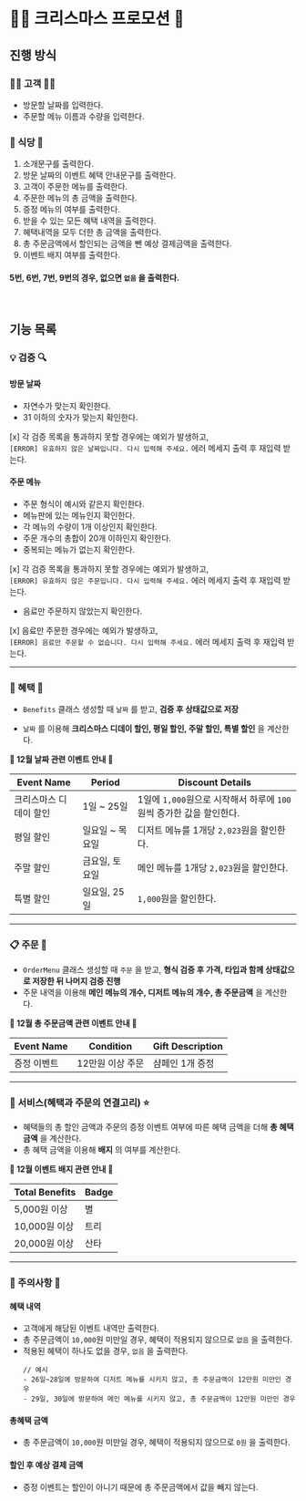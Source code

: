 # 🎅🏻 크리스마스 프로모션 🎄

## 진행 방식

### 🧑🏻 고객 👩🏻

- 방문할 날짜를 입력한다.
- 주문할 메뉴 이름과 수량을 입력한다.

### 🚪 식당 🍴

1. 소개문구를 출력한다.
2. 방문 날짜의 이벤트 혜택 안내문구를 출력한다.
3. 고객이 주문한 메뉴를 출력한다.
4. 주문한 메뉴의 총 금액을 출력한다.
5. 증정 메뉴의 여부를 출력한다.
6. 받을 수 있는 모든 혜택 내역을 출력한다.
7. 혜택내역을 모두 더한 총 금액을 출력한다.
8. 총 주문금액에서 할인되는 금액을 뺀 예상 결제금액을 출력한다.
9. 이벤트 배지 여부를 출력한다.

#### 5번, 6번, 7번, 9번의 경우, 없으면 `없음` 을 출력한다.

<br>

## 기능 목록

### 💡 검증 🔍

#### 방문 날짜

- 자연수가 맞는지 확인한다.
- 31 이하의 숫자가 맞는지 확인한다.

[x] 각 검증 목록을 통과하지 못할 경우에는 예외가 발생하고,  
`[ERROR] 유효하지 않은 날짜입니다. 다시 입력해 주세요.` 에러 메세지 출력 후 재입력 받는다.

#### 주문 메뉴

- 주문 형식이 예시와 같은지 확인한다.
- 메뉴판에 있는 메뉴인지 확인한다.
- 각 메뉴의 수량이 1개 이상인지 확인한다.
- 주문 개수의 총합이 20개 이하인지 확인한다.
- 중복되는 메뉴가 없는지 확인한다.

[x] 각 검증 목록을 통과하지 못할 경우에는 예외가 발생하고,  
`[ERROR] 유효하지 않은 주문입니다. 다시 입력해 주세요.` 에러 메세지 출력 후 재입력 받는다.

- 음료만 주문하지 않았는지 확인한다.

[x] 음료만 주문한 경우에는 예외가 발생하고,  
`[ERROR] 음료만 주문할 수 없습니다. 다시 입력해 주세요.` 에러 메세지 출력 후 재입력 받는다.

---

### 📆 혜택 💸

- `Benefits` 클래스 생성할 때 `날짜` 를 받고, **검증 후 상태값으로 저장**

- `날짜` 를 이용해 **크리스마스 디데이 할인, 평일 할인, 주말 할인, 특별 할인** 을 계산한다.

**📍 12월 날짜 관련 이벤트 안내 📢**

| Event Name             | Period          | Discount Details                                                    |
| ---------------------- | --------------- | ------------------------------------------------------------------- |
| 크리스마스 디데이 할인 | 1일 ~ 25일      | 1일에 `1,000`원으로 시작해서 하루에 `100`원씩 증가한 값을 할인한다. |
| 평일 할인              | 일요일 ~ 목요일 | 디저트 메뉴를 1개당 `2,023`원을 할인한다.                           |
| 주말 할인              | 금요일, 토요일  | 메인 메뉴를 1개당 `2,023`원을 할인한다.                             |
| 특별 할인              | 일요일, 25일    | `1,000`원을 할인한다.                                               |

---

### 📋 주문 🧾

- `OrderMenu` 클래스 생성할 때 `주문` 을 받고, **형식 검증 후 가격, 타입과 함께 상태값으로 저장한 뒤 나머지 검증 진행**
- 주문 내역을 이용해 **메인 메뉴의 개수, 디저트 메뉴의 개수, 총 주문금액** 을 계산한다.

**📍 12월 총 주문금액 관련 이벤트 안내 📢**

| Event Name  | Condition        | Gift Description |
| ----------- | ---------------- | ---------------- |
| 증정 이벤트 | 12만원 이상 주문 | 샴페인 1개 증정  |

---

### 🔗 서비스(혜택과 주문의 연결고리) ⭐

- 혜택들의 총 할인 금액과 주문의 증정 이벤트 여부에 따른 혜택 금액을 더해 **총 혜택금액** 을 계산한다.
- 총 혜택 금액을 이용해 **배지** 의 여부를 계산한다.

**📍 12월 이벤트 배지 관련 안내 📢**

| Total Benefits | Badge |
| -------------- | ----- |
| 5,000원 이상   | 별    |
| 10,000원 이상  | 트리  |
| 20,000원 이상  | 산타  |

---

### 🚨 주의사항 🚧

#### 혜택 내역

- 고객에게 해당된 이벤트 내역만 출력한다.
- 총 주문금액이 `10,000`원 미만일 경우, 혜택이 적용되지 않으므로 `없음` 을 출력한다.
- 적용된 혜택이 하나도 없을 경우, `없음` 을 출력한다.
  ```
  // 예시
  - 26일~28일에 방문하여 디저트 메뉴를 시키지 않고, 총 주문금액이 12만원 미만인 경우
  - 29일, 30일에 방문하여 메인 메뉴를 시키지 않고, 총 주문금액이 12만원 미만인 경우
  ```

#### 총혜택 금액

- 총 주문금액이 `10,000`원 미만일 경우, 혜택이 적용되지 않으므로 `0원` 을 출력한다.

#### 할인 후 예상 결제 금액

- 증정 이벤트는 할인이 아니기 때문에 총 주문금액에서 값을 빼지 않는다.
